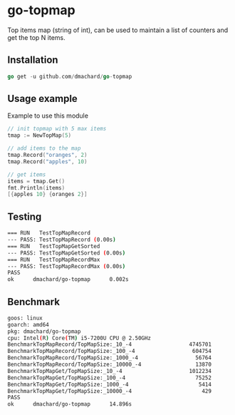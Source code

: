 # go-topmap

Top items map (string of int), can be used to maintain a list of counters and get the top N items.

## Installation

```go
go get -u github.com/dmachard/go-topmap
```

## Usage example

Example to use this module

```go
// init topmap with 5 max items
tmap := NewTopMap(5)

// add items to the map
tmap.Record("oranges", 2)
tmap.Record("apples", 10)

// get items
items = tmap.Get()
fmt.Println(items)
[{apples 10} {oranges 2}]
```

## Testing

```bash
=== RUN   TestTopMapRecord
--- PASS: TestTopMapRecord (0.00s)
=== RUN   TestTopMapGetSorted
--- PASS: TestTopMapGetSorted (0.00s)
=== RUN   TestTopMapRecordMax
--- PASS: TestTopMapRecordMax (0.00s)
PASS
ok      dmachard/go-topmap      0.002s
```

## Benchmark

```bash
goos: linux
goarch: amd64
pkg: dmachard/go-topmap
cpu: Intel(R) Core(TM) i5-7200U CPU @ 2.50GHz
BenchmarkTopMapRecord/TopMapSize:_10_-4                  4745701               247.1 ns/op
BenchmarkTopMapRecord/TopMapSize:_100_-4                  604754              1761 ns/op
BenchmarkTopMapRecord/TopMapSize:_1000_-4                  56764             21874 ns/op
BenchmarkTopMapRecord/TopMapSize:_10000_-4                 13870            113485 ns/op
BenchmarkTopMapGet/TopMapSize:_10_-4                     1012234              1264 ns/op
BenchmarkTopMapGet/TopMapSize:_100_-4                      75252             15170 ns/op
BenchmarkTopMapGet/TopMapSize:_1000_-4                      5414            199167 ns/op
BenchmarkTopMapGet/TopMapSize:_10000_-4                      429           2792158 ns/op
PASS
ok      dmachard/go-topmap      14.896s
```